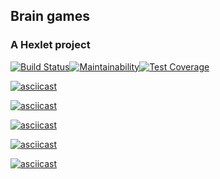 ## Brain games
### A Hexlet project

[![Build Status](https://travis-ci.org/Cred1Tor/backend-project-lvl1.svg?branch=master)](https://travis-ci.org/Cred1Tor/backend-project-lvl1)[![Maintainability](https://api.codeclimate.com/v1/badges/46dfcdeb14b9cfbb17e6/maintainability)](https://codeclimate.com/github/Cred1Tor/backend-project-lvl1/maintainability)[![Test Coverage](https://api.codeclimate.com/v1/badges/46dfcdeb14b9cfbb17e6/test_coverage)](https://codeclimate.com/github/Cred1Tor/backend-project-lvl1/test_coverage)

[![asciicast](https://asciinema.org/a/6gLcQE6lJBssFcgOofGnXNN3A.svg)](https://asciinema.org/a/6gLcQE6lJBssFcgOofGnXNN3A)

[![asciicast](https://asciinema.org/a/ARM1Z8MnXghWofyua0KiTSsgn.svg)](https://asciinema.org/a/ARM1Z8MnXghWofyua0KiTSsgn)

[![asciicast](https://asciinema.org/a/Hllw2kZNUrtQRRbVNvPkWfrcn.svg)](https://asciinema.org/a/Hllw2kZNUrtQRRbVNvPkWfrcn)

[![asciicast](https://asciinema.org/a/PM2itJexQxKtcPM6SD0egjFsC.svg)](https://asciinema.org/a/PM2itJexQxKtcPM6SD0egjFsC)

[![asciicast](https://asciinema.org/a/1O08Do5vXei1vcPFKFnwJ2MY6.svg)](https://asciinema.org/a/1O08Do5vXei1vcPFKFnwJ2MY6)